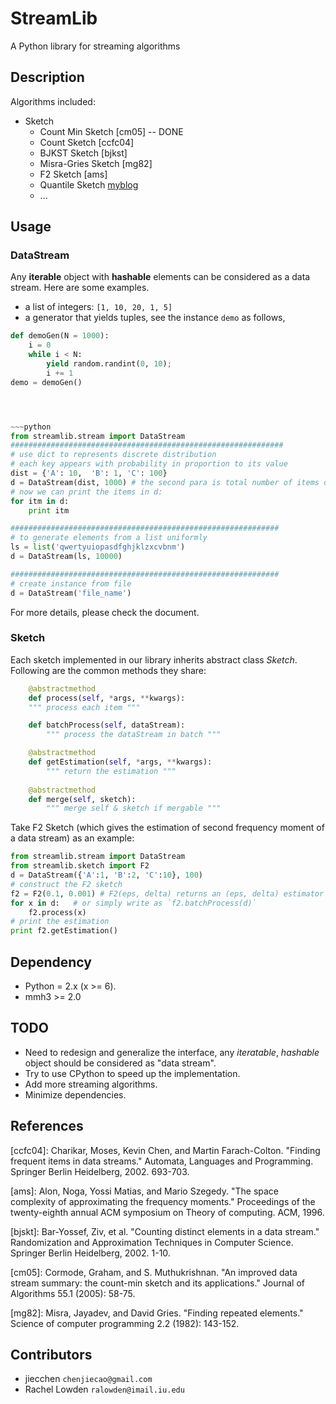 StreamLib
=========

A Python library for streaming algorithms

## Description
Algorithms included:

   * Sketch
	  * Count Min Sketch [cm05] -- DONE
	  * Count Sketch [ccfc04]
	  * BJKST Sketch [bjkst]
	  * Misra-Gries Sketch [mg82]
	  * F2 Sketch [ams]
	  * Quantile Sketch [myblog]
	  * ...

## Usage
### DataStream
Any **iterable** object with **hashable** elements can be considered as a data stream. Here are some examples.

+ a list of integers: `[1, 10, 20, 1, 5]`
+ a generator that yields tuples, see the instance `demo` as follows,

~~~python
def demoGen(N = 1000):
    i = 0
    while i < N:
        yield random.randint(0, 10);
        i += 1
demo = demoGen()




~~~python
from streamlib.stream import DataStream
#############################################################
# use dict to represents discrete distribution
# each key appears with probability in proportion to its value
dist = {'A': 10,  'B': 1, 'C': 100}
d = DataStream(dist, 1000) # the second para is total number of items d will yield
# now we can print the items in d:
for itm in d:
	print itm

############################################################
# to generate elements from a list uniformly
ls = list('qwertyuiopasdfghjklzxcvbnm')
d = DataStream(ls, 10000)

############################################################
# create instance from file
d = DataStream('file_name')
~~~
For more details, please check the document.

### Sketch
Each sketch implemented in our library inherits abstract class *Sketch*. Following are the common methods they share:

~~~python
	@abstractmethod
	def process(self, *args, **kwargs):
	""" process each item """

    def batchProcess(self, dataStream):
        """ process the dataStream in batch """

    @abstractmethod
    def getEstimation(self, *args, **kwargs):
        """ return the estimation """
    
    @abstractmethod
    def merge(self, sketch):
		""" merge self & sketch if mergable """
~~~
Take F2 Sketch (which gives the estimation of second frequency moment of a data stream)
as an example:


~~~python
from streamlib.stream import DataStream
from streamlib.sketch import F2
d = DataStream({'A':1, 'B':2, 'C':10}, 100)
# construct the F2 sketch
f2 = F2(0.1, 0.001) # F2(eps, delta) returns an (eps, delta) estimator
for x in d:   # or simply write as `f2.batchProcess(d)`
	f2.process(x)
# print the estimation	
print f2.getEstimation()
~~~


## Dependency

  * Python = 2.x (x >= 6).
  * mmh3 >= 2.0


## TODO
- Need to redesign and generalize the interface, any *iteratable*, *hashable* object should be considered as "data stream".
- Try to use CPython to speed up the implementation.
- Add more streaming algorithms.
- Minimize dependencies.

## References
[ccfc04]: Charikar, Moses, Kevin Chen, and Martin Farach-Colton. "Finding frequent items in data streams." Automata, Languages and Programming. Springer Berlin Heidelberg, 2002. 693-703.

[ams]: Alon, Noga, Yossi Matias, and Mario Szegedy. "The space complexity of approximating the frequency moments." Proceedings of the twenty-eighth annual ACM symposium on Theory of computing. ACM, 1996.

[bjskt]: Bar-Yossef, Ziv, et al. "Counting distinct elements in a data stream." Randomization and Approximation Techniques in Computer Science. Springer Berlin Heidelberg, 2002. 1-10.

[cm05]: Cormode, Graham, and S. Muthukrishnan. "An improved data stream summary: the count-min sketch and its applications." Journal of Algorithms 55.1 (2005): 58-75.

[mg82]: Misra, Jayadev, and David Gries. "Finding repeated elements." Science of computer programming 2.2 (1982): 143-152.

[myblog]: http://jiecchen.github.io/blog/2014/08/13/quantile-sketch/

## Contributors

  * jiecchen `chenjiecao@gmail.com`
  * Rachel Lowden `ralowden@imail.iu.edu`
